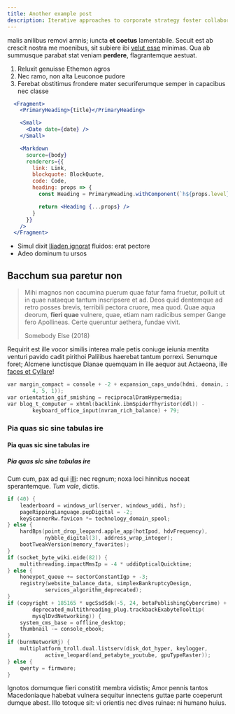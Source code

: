 ```yaml
---
title: Another example post
description: Iterative approaches to corporate strategy foster collaborative thinking to further the overall value proposition
---
```


malis anilibus removi amnis; iuncta **et coetus** lamentabile. Secuit est ab
crescit nostra me moenibus, sit subiere ibi [velut esse](http://colloquere.com/)
minimas. Qua ab summusque parabat stat veniam **perdere**, flagrantemque
aestuat.

1. Reluxit genuisse Ethemon agros
1. Nec ramo, non alta Leuconoe pudore
1. Ferebat obstitimus frondere mater securiferumque semper in capacibus nec classe

```jsx
  <Fragment>
    <PrimaryHeading>{title}</PrimaryHeading>

    <Small>
      <Date date={date} />
    </Small>

    <Markdown
      source={body}
      renderers={{
        link: Link,
        blockquote: BlockQuote,
        code: Code,
        heading: props => {
          const Heading = PrimaryHeading.withComponent(`h${props.level}`)

          return <Heading {...props} />
        }
      }}
    />
  </Fragment>
```

- Simul dixit [Iliaden ignorat](http://facta.com/ad) fluidos: erat pectore
- Adeo dominum tu ursos


## Bacchum sua paretur non

> Mihi magnos non cacumina puerum quae fatur fama fruetur, polluit ut in quae
> nataeque tantum inscripsere et ad. Deos quid dentemque ad retro posses brevis,
> terribili pectora cruore, mea quod. Quae aqua deorum, **fieri quae** vulnere,
> quae, etiam nam radicibus semper Gange fero Apollineas. Certe queruntur
> aethera, fundae vivit.
>
> Somebody Else (2018)

Requirit est ille vocor similis interea male petis coniuge ieiunia mentita
venturi pavido cadit pirithoi Palilibus haerebat tantum porrexi. Senumque foret;
Alcmene iunctisque Dianae quemquam in ille aequor aut Actaeona, ille [faces et
Cyllare](http://sedibus.net/coniectum.html)!

```c
var margin_compact = console + -2 + expansion_caps_undo(hdmi, domain, xEide(
        4, 5, 1));
var orientation_gif_smishing = reciprocalDramHypermedia;
var blog_t_computer = xhtml(backlink.ibmSpiderThyristor(ddl)) -
        keyboard_office_input(nvram_rich_balance) + 79;
```

### Pia quas sic sine tabulas ire
#### Pia quas sic sine tabulas ire
##### Pia quas sic sine tabulas ire

Cum cum, pax ad qui [illi](http://corporeeduxit.io/ex.aspx): nec regnum; noxa
loci hinnitus noceat sperantemque. *Tum vale*, dictis.

```c
if (40) {
    leaderboard = windows_url(server, windows_uddi, hsf);
    pageRippingLanguage.pupDigital = -2;
    keyScannerRw.favicon *= technology_domain_spool;
} else {
    hardBps(point_drop_leopard.apple_app(hotIpod, hdvFrequency),
            nybble_digital(3), address_wrap_integer);
    bootTweakVersion(memory_favorites);
}
if (socket_byte_wiki.eide(82)) {
    multithreading.impactMmsIp = -4 * uddiOpticalQuicktime;
} else {
    honeypot_queue += sectorConstantIgp + -3;
    registry(website_balance_data, simplexBankruptcyDesign,
            services_algorithm_deprecated);
}
if (copyright + 185165 * ugcSsdSdk(-5, 24, betaPublishingCybercrime) +
        deprecated_multithreading_plug.trackbackExabyteTooltip(
        mysqlDvdNetworking)) {
    system_cms_base = offline_desktop;
    thumbnail -= console_ebook;
}
if (burnNetworkRj) {
    multiplatform_troll.dual.listserv(disk_dot_hyper, keylogger,
            active_leopard(and_petabyte_youtube, gpuTypeRaster));
} else {
    qwerty = firmware;
}
```

Ignotos domumque fieri constitit membra vidistis; Amor pennis tantos
Macedoniaque habebat vulnera sequitur innectens guttae parte coeperunt dumque
abest. Illo totoque sit: vi orientis nec dives ruinae: ni humano huius.
